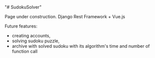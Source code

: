 "# SudokuSolver" 

Page under construction.
Django Rest Framework + Vue.js

Future features:
- creating accounts,
- solving sudoku puzzle,
- archive with solved sudoku with its algorithm's time and number of function call